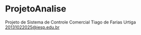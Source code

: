 # ProjetoAnalise
Projeto de Sistema de Controle Comercial
Tiago de Farias Urtiga
20131022025@iesp.edu.br
